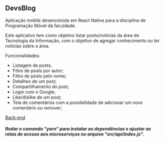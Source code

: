 ## DevsBlog

Aplicação mobile desenvolvida em React Native para a disciplina de Programação Móvel da faculdade.

Este aplicativo tem como objetivo listar posts/notícias da área de Tecnologia da Informação, com o objetivo de agregar conhecimento ou ter notícias sobre a área.

Funcionalidades:
- Listagem de posts;
- Filtro de posts por autor;
- Filtro de posts pelo nome;
- Detalhes de um post;
- Compartilhamento do post;
- Login com o Google;
- Like/dislike de um post;
- Tela de comentários com a possibilidade de adicionar um novo comentário ou remover;

[Back-end](https://github.com/VictorBrito1/devsblog_backend_python)

##### Rodar o comando "yarn" para instalar as dependências e ajustar as rotas de acesso aos microserviços no arquivo "src/api/index.js".
